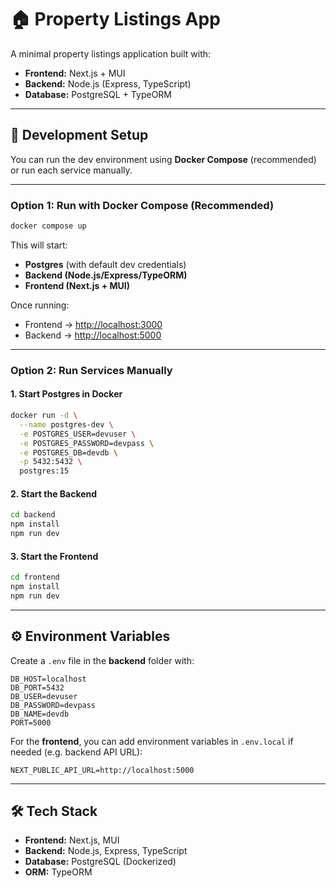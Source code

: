 # 🏠 Property Listings App

A minimal property listings application built with:

- **Frontend:** Next.js + MUI
- **Backend:** Node.js (Express, TypeScript)
- **Database:** PostgreSQL + TypeORM

---

## 🚀 Development Setup

You can run the dev environment using **Docker Compose** (recommended) or run each service manually.

---

### Option 1: Run with Docker Compose (Recommended)

```sh
docker compose up
```

This will start:

- **Postgres** (with default dev credentials)
- **Backend (Node.js/Express/TypeORM)**
- **Frontend (Next.js + MUI)**

Once running:

- Frontend → [http://localhost:3000](http://localhost:3000)
- Backend → [http://localhost:5000](http://localhost:5000)

---

### Option 2: Run Services Manually

#### 1. Start Postgres in Docker

```sh
docker run -d \
  --name postgres-dev \
  -e POSTGRES_USER=devuser \
  -e POSTGRES_PASSWORD=devpass \
  -e POSTGRES_DB=devdb \
  -p 5432:5432 \
  postgres:15
```

#### 2. Start the Backend

```sh
cd backend
npm install
npm run dev
```

#### 3. Start the Frontend

```sh
cd frontend
npm install
npm run dev
```

---

## ⚙️ Environment Variables

Create a `.env` file in the **backend** folder with:

```env
DB_HOST=localhost
DB_PORT=5432
DB_USER=devuser
DB_PASSWORD=devpass
DB_NAME=devdb
PORT=5000
```

For the **frontend**, you can add environment variables in `.env.local` if needed (e.g. backend API URL):

```env
NEXT_PUBLIC_API_URL=http://localhost:5000
```

---

## 🛠️ Tech Stack

- **Frontend:** Next.js, MUI
- **Backend:** Node.js, Express, TypeScript
- **Database:** PostgreSQL (Dockerized)
- **ORM:** TypeORM
